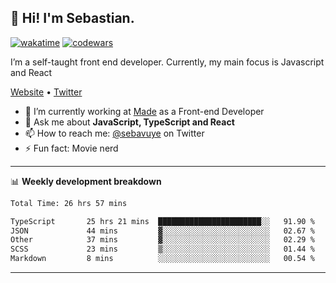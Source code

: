 ## 👋 Hi! I'm Sebastian.

[![wakatime](https://wakatime.com/badge/user/df0036c6-328a-4a39-be9b-e49417ed22a1.svg)](https://wakatime.com/@df0036c6-328a-4a39-be9b-e49417ed22a1)
[![codewars](https://www.codewars.com/users/sebavuye/badges/small)](https://www.codewars.com/users/sebavuye)

I’m a self-taught front end developer. Currently, my main focus is Javascript and React

[Website](https://sebastianvuye.be) • [Twitter](https://twitter.com/sebavuye)

- 🔭 I’m currently working at [Made](https://made.be/) as a Front-end Developer
- 💬 Ask me about **JavaScript, TypeScript and React**
- 📫 How to reach me: [@sebavuye](https://twitter.com/sebavuye) on Twitter
- ⚡ Fun fact: Movie nerd

-------

📊 **Weekly development breakdown**

<!--START_SECTION:waka-->

```txt
Total Time: 26 hrs 57 mins

TypeScript       25 hrs 21 mins  ███████████████████████░░   91.90 %
JSON             44 mins         ▓░░░░░░░░░░░░░░░░░░░░░░░░   02.67 %
Other            37 mins         ▓░░░░░░░░░░░░░░░░░░░░░░░░   02.29 %
SCSS             23 mins         ▒░░░░░░░░░░░░░░░░░░░░░░░░   01.44 %
Markdown         8 mins          ░░░░░░░░░░░░░░░░░░░░░░░░░   00.54 %
```

<!--END_SECTION:waka-->
-------
